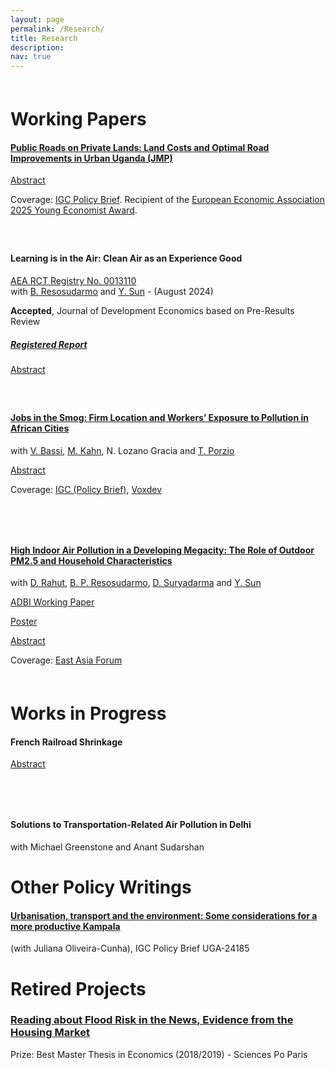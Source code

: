 ```yaml
---
layout: page
permalink: /Research/
title: Research
description: 
nav: true
---
```



<div style="margin-top: 60px;"></div>

# Working Papers


#### [Public Roads on Private Lands: Land Costs and Optimal Road Improvements in Urban Uganda (JMP)](/assets/pdf/Sorin_JMP.pdf) 

<a href="javascript:void(0);" onclick="toggleAbstract('jobs-abstract5')">Abstract</a>
<div id="jobs-abstract5" style="display: none; margin-top: 10px;">
    Despite the need for transportation infrastructure investments in developing cities, empirical evidence on their net returns is lacking due to data constraints and the common oversight of land acquisition costs. In this paper, I collect novel data to estimate the net returns of 140 km of road improvements in Kampala, Uganda, since 2017, accounting for both benefits and land acquisition costs. I conduct two surveys with real estate brokers and landowners and I exploit variation in the timing of improvements to estimate the local benefits. I then develop a quantitative spatial model to capture the city-level impacts of the policy, accounting for general equilibrium effects and heterogeneous land acquisition costs. Leveraging the coexistence of three property rights regimes in the city, I show that weak property rights are associated with lower land acquisition costs. I find that the net welfare gains from the realized road improvements were equivalent to a $119 transfer per resident, but would have been negative if land had been acquired at market value, as legally mandated under eminent domain, due to the high cost of raising domestic funds. Finally, I solve for the optimal road improvements under different institutional settings and demonstrate the importance of accounting for land costs when designing, funding, and evaluating transportation infrastructure projects, particularly in low- and middle-income countries where land acquisition relies on fragile land and financial institutions.
</div> 

Coverage: [IGC Policy Brief](https://www.theigc.org/publications/land-costs-and-citywide-benefits-road-improvements-sub-saharan-african-city-evidence).
Recipient of the [European Economic Association 2025 Young Economist Award](https://www.eeassoc.org/awards/young-economist-award).


<div style="margin-top: 60px;"></div>


#### Learning is in the Air: Clean Air as an Experience Good 
[AEA RCT Registry No. 0013110](https://www.socialscienceregistry.org/trials/13110)  
with [B. Resosudarmo](https://crawford.anu.edu.au/people/academic/budy-p-resosudarmo) and [Y. Sun](https://yixinsun.com/) - (August 2024)

**Accepted**, Journal of Development Economics based on Pre-Results Review 
##### [Registered Report](https://afosterri.org/jdepreresults/wp-content/uploads/2024/08/resosudarmo-sorin-sun-learning-is-in-the-air-DEVEC-D-24-00423_R1-2be617642c32d437f96c0ad16c525fb3.pdf)

<a href="javascript:void(0);" onclick="toggleAbstract('jobs-abstract1')">Abstract</a>
<div id="jobs-abstract1" style="display: none; margin-top: 10px;">
    Despite the enormous costs of air pollution, willingness-to-pay (WTP) for clean air in polluted developing contexts remains low. We posit one understudied reason is that clean air is an experience good, whose value is revealed after consumption. We test this using a cluster-randomized trial, and seek to document an “experience wedge”, i.e. a difference between anticipated and realized utility of consuming a good. We deploy a novel experience-based intervention, installing air monitors and purifiers, potentially a more salient treatment than traditional information in pamphlets or videos. To explore the mechanisms behind the hypothesized wedge, we implement a purifier-only treatment to distinguish between (1) knowledge about objective pollution exposure and (2) the sensory experience of breathing in clean air. This will be the first experimental evidence demonstrating how experience can shift demand for clean air, with implications for public health policy, environmental awareness campaigns, and using WTP estimates in economic evaluations.
</div> 

<div style="margin-top: 60px;"></div>



#### [Jobs in the Smog: Firm Location and Workers’ Exposure to Pollution in African Cities](/assets/pdf/JobsInTheSmog.pdf) 
with [V. Bassi](http://www.vittoriobassi.com/), 
[M. Kahn](https://sites.google.com/site/mek1966/), 
N. Lozano Gracia and 
[T. Porzio](https://sites.google.com/view/tommaso-porzio/home) 

<!-- Abstract feature -->
<a href="javascript:void(0);" onclick="toggleAbstract('jobs-abstract2')">Abstract</a>
<div id="jobs-abstract2" style="display: none; margin-top: 10px;">
    Air pollution within African cities is high but unevenly distributed. In principle, individuals could mitigate the severe health risk by working in the less polluted parts of the city. In practice, we show that pollution avoidance is challenging because firms locate on the busiest and most polluted roads searching for customer visibility. Both workers and entrepreneurs bear the cost of this pollution exposure, but the benefits are unequally distributed: profits are much higher in polluted areas, while compensating differentials in wages are minimal. An information experiment reveals limited awareness of pollution, suggesting that workers might be undercompensated for their exposure.
</div> 

Coverage: [IGC (Policy Brief)](https://www.theigc.org/publications/exposure-air-pollution-small-firms-african-cities), [Voxdev](https://voxdev.org/topic/energy-environment/workers-african-cities-are-extremely-exposed-air-pollution)

<div style="margin-top: 80px;"></div>





#### [High Indoor Air Pollution in a Developing Megacity: The Role of Outdoor PM2.5 and Household Characteristics](https://papers.ssrn.com/sol3/papers.cfm?abstract_id=5321574)
with [D. Rahut](https://www.adb.org/adbi/about/staff-profiles/dil-rahut), 
[B. P. Resosudarmo](https://crawford.anu.edu.au/people/academic/budy-p-resosudarmo),
[D. Suryadarma](https://sites.google.com/view/dsuryadarma/home) and
[Y. Sun](https://yixinsun.com/research/)

[ADBI Working Paper](https://papers.ssrn.com/sol3/papers.cfm?abstract_id=5321574)

[Poster](/assets/pdf/JakartaIndoorOutdoor_pm.pdf)  
 
<!-- Abstract feature -->
<a href="javascript:void(0);" onclick="toggleAbstract('jobs-abstract3')">Abstract</a>
<div id="jobs-abstract3" style="display: none; margin-top: 10px;">
    Exposure to fine particulate matter (PM2.5) poses major health risks, especially in rapidly urbanizing cities. As urbanization accelerates, people in low- and middle-income countries spend more time indoors, where pol We present evidence from over 152,000 monitor-hours of indoor PM2.5 measurements across homes in Jakarta, Indonesia, one of the world’s largest and most polluted cities. We find that mean daily indoor and outdoor PM2.5 levels are both dangerously high, eight times above World Health Organization’s (WHO) health-based guidelines. In addition, indoor PM2.5 frequently reach hazardous levels—40 to 100 times the WHO guideline, levels that outdoor monitors do not capture. Unlike in developed settings, most indoor pollution originates from outdoor infiltration. Survey data also reveal large inequalities: lower-income households experience double the mean indoor PM2.5 of higher-income households. Our findings show that indoor air pollution remains both severe and unequally distributed, even in this population where most people have adopted cleaner cooking fuels. Researchers and policymakers should integrate outdoor air quality mapping with demographically representative indoor monitoring to close key data gaps, enabling more accurate exposure estimates and better-targeted environmental health policies.
</div> 

Coverage: [East Asia Forum](https://eastasiaforum.org/2025/09/15/jakartas-air-pollution-crisis-invades-homes/)

<div style="margin-top: 60px;"></div>


# Works in Progress




#### French Railroad Shrinkage 

<!-- Abstract feature -->
<a href="javascript:void(0);" onclick="toggleAbstract('jobs-abstract4')">Abstract</a>
<div id="jobs-abstract4" style="display: none; margin-top: 10px;">
    Transportation infrastructure determines a location's accessibility and, in turn, is a key driver of demographic and economic distributions across space. Investments and dis-investments in this infrastructure are common, but the impacts of contractionary transportation policies have not been extensively studied. Using a simple modification of the standard quantitative spatial model, I theorize that while positive accessibility changes to a location result in rapid population adjustment, negative changes may create a slow and asymmetric population adjustment due to the presence of slowly depreciating housing capital. This paper provides empirical support for the existence of these non-linear responses by studying the impact of the closure of more than one half of the French railroad between 1930 and 1960. I find that, within a given county, municipalities hit one-standard deviation harder by the policy had a 7 percent lower population growth between 1926 and 1982. This response is slow, strongest between two and four decades after the policy, and is non-linear in the short run: it is systematically lower when estimated on market access decrease than it is for (relative) market access increase.
</div> 

<div style="margin-top: 80px;"></div>


#### Solutions to Transportation-Related Air Pollution in Delhi 
with Michael Greenstone and Anant Sudarshan


# Other Policy Writings

#### [Urbanisation, transport and the environment: Some considerations for a more productive Kampala](https://www.theigc.org/publications/urbanisation-transport-and-environment-some-considerations-more-productive-kampala)
(with Juliana Oliveira-Cunha), IGC Policy Brief UGA-24185


# Retired Projects

### [Reading about Flood Risk in the News, Evidence from the Housing Market](https://www.sciencespo.fr/ecole-doctorale/sites/sciencespo.fr.ecole-doctorale/files/MastersThesis_JeanneSorin.pdf)
Prize: Best Master Thesis in Economics (2018/2019) - Sciences Po Paris

